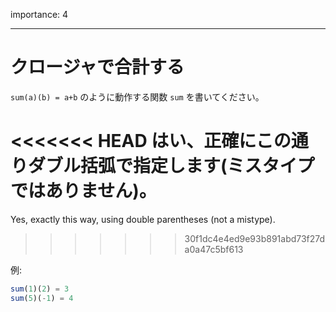 importance: 4

---

# クロージャで合計する

`sum(a)(b) = a+b` のように動作する関数 `sum` を書いてください。

<<<<<<< HEAD
はい、正確にこの通りダブル括弧で指定します(ミスタイプではありません)。
=======
Yes, exactly this way, using double parentheses (not a mistype).
>>>>>>> 30f1dc4e4ed9e93b891abd73f27da0a47c5bf613

例:

```js
sum(1)(2) = 3
sum(5)(-1) = 4
```
